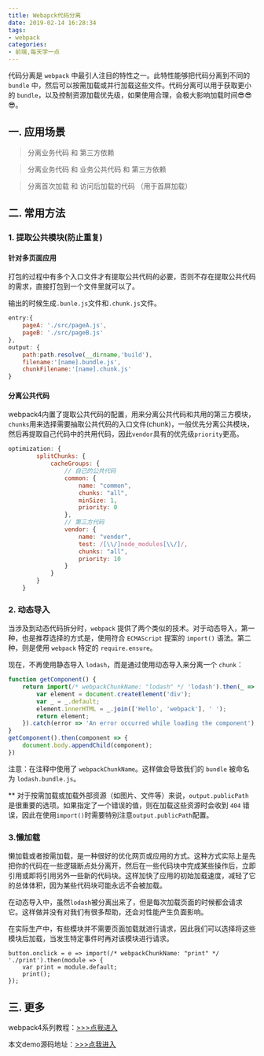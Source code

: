 ```yaml
---
title: Webapck代码分离
date: 2019-02-14 16:28:34
tags:
- webpack
categories:
- 前端,每天学一点
---
```


代码分离是 `webpack` 中最引人注目的特性之一。此特性能够把代码分离到不同的 `bundle` 中，然后可以按需加载或并行加载这些文件。代码分离可以用于获取更小的 `bundle`，以及控制资源加载优先级，如果使用合理，会极大影响加载时间😎😎😎。

<!-- more -->


## 一. 应用场景

> 分离业务代码 和 第三方依赖

> 分离业务代码 和 业务公共代码 和 第三方依赖

> 分离首次加载 和 访问后加载的代码 （用于首屏加载）

## 二. 常用方法

### 1. 提取公共模块(防止重复)

#### 针对多页面应用

打包的过程中有多个入口文件才有提取公共代码的必要，否则不存在提取公共代码的需求，直接打包到一个文件里就可以了。

输出的时候生成`.bunle.js`文件和`.chunk.js`文件。

```javascript
entry:{
    pageA: './src/pageA.js',
    pageB: './src/pageB.js'
},
output: {
    path:path.resolve(__dirname,'build'),
    filename:'[name].bundle.js',
    chunkFilename:'[name].chunk.js'
}
```

#### 分离公共代码

webpack4内置了提取公共代码的配置，用来分离公共代码和共用的第三方模块，`chunks`用来选择需要抽取公共代码的入口文件(chunk)，一般优先分离公共模块，然后再提取自己代码中的共用代码，因此`vendor`具有的优先级`priority`更高。

```javascript
optimization: {
        splitChunks: {
            cacheGroups: {
                // 自己的公共代码
                common: {
                    name: "common",
                    chunks: "all",
                    minSize: 1,
                    priority: 0
                },
                // 第三方代码
                vendor: {
                    name: "vendor",
                    test: /[\\/]node_modules[\\/]/,
                    chunks: "all",
                    priority: 10
                }
            }
        }
    }
```

### 2. 动态导入

当涉及到动态代码拆分时，`webpack` 提供了两个类似的技术。对于动态导入，第一种，也是推荐选择的方式是，使用符合 `ECMAScript` 提案的 `import()` 语法。第二种，则是使用 `webpack` 特定的 `require.ensure`。


现在，不再使用静态导入 `lodash`，而是通过使用动态导入来分离一个 `chunk`：

```javascript
function getComponent() {
    return import(/* webpackChunkName: "lodash" */ 'lodash').then(_ => {
        var element = document.createElement('div');
        var _ = _.default;
        element.innerHTML = _.join(['Hello', 'webpack'], ' ');
        return element;
    }).catch(error => 'An error occurred while loading the component');
}
getComponent().then(component => {
    document.body.appendChild(component);
})
```

注意：在注释中使用了 `webpackChunkName`。这样做会导致我们的 `bundle` 被命名为 `lodash.bundle.js`。

** 对于按需加载或加载外部资源（如图片、文件等）来说，`output.publicPath` 是很重要的选项。如果指定了一个错误的值，则在加载这些资源时会收到 `404` 错误，因此在使用`import()`时需要特别注意`output.publicPath`配置。

### 3.懒加载

懒加载或者按需加载，是一种很好的优化网页或应用的方式。这种方式实际上是先把你的代码在一些逻辑断点处分离开，然后在一些代码块中完成某些操作后，立即引用或即将引用另外一些新的代码块。这样加快了应用的初始加载速度，减轻了它的总体体积，因为某些代码块可能永远不会被加载。

在动态导入中，虽然`lodash`被分离出来了，但是每次加载页面的时候都会请求它。这样做并没有对我们有很多帮助，还会对性能产生负面影响。

在实际生产中，有些模块并不需要页面加载就进行请求，因此我们可以选择将这些模块后加载，当发生特定事件时再对该模块进行请求。

```
button.onclick = e => import(/* webpackChunkName: "print" */ './print').then(module => {
    var print = module.default;
    print();
});
```

## 三. 更多

webpack4系列教程：[>>>点我进入](https://godbmw.com/categories/webpack4%E7%B3%BB%E5%88%97%E6%95%99%E7%A8%8B/)

本文demo源码地址：[>>>点我进入](https://github.com/Nirvana-cn/bundle-Vue/tree/master/demo)













